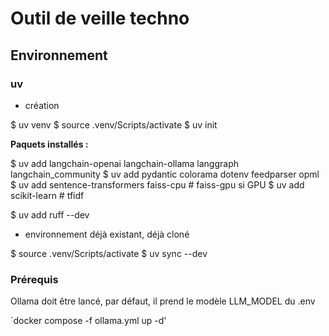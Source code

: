 # Outil de veille techno

## Environnement

### uv

- création

$ uv venv
$ source .venv/Scripts/activate
$ uv init

**Paquets installés :**

$ uv add langchain-openai langchain-ollama langgraph langchain_community 
$ uv add pydantic colorama dotenv feedparser opml
$ uv add sentence-transformers faiss-cpu # faiss-gpu si GPU
$ uv add scikit-learn # tfidf

$ uv add ruff --dev

- environnement déjà existant, déjà cloné

$ source .venv/Scripts/activate
$ uv sync --dev

### Prérequis

Ollama doit être lancé, par défaut, il prend le modèle LLM_MODEL du .env

`docker compose -f ollama.yml up -d'

